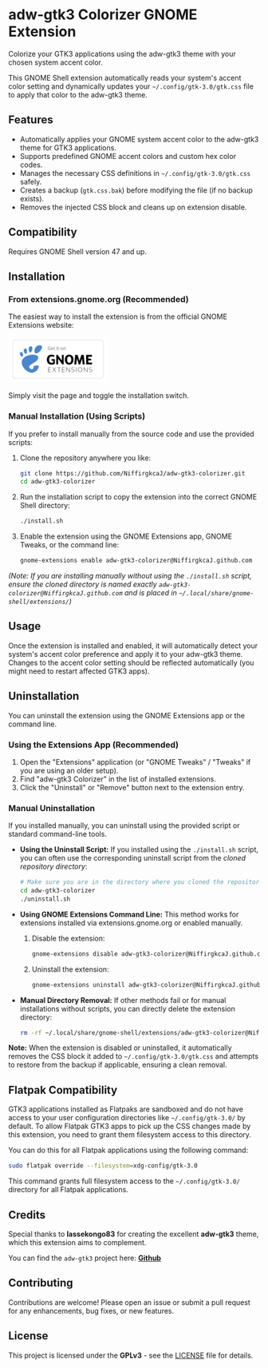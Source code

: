 # adw-gtk3 Colorizer GNOME Extension

Colorize your GTK3 applications using the adw-gtk3 theme with your chosen system accent color.

This GNOME Shell extension automatically reads your system's accent color setting and dynamically updates your `~/.config/gtk-3.0/gtk.css` file to apply that color to the adw-gtk3 theme.

## Features

* Automatically applies your GNOME system accent color to the adw-gtk3 theme for GTK3 applications.
* Supports predefined GNOME accent colors and custom hex color codes.
* Manages the necessary CSS definitions in `~/.config/gtk-3.0/gtk.css` safely.
* Creates a backup (`gtk.css.bak`) before modifying the file (if no backup exists).
* Removes the injected CSS block and cleans up on extension disable.

## Compatibility

Requires GNOME Shell version 47 and up.

## Installation

### From extensions.gnome.org (Recommended)

The easiest way to install the extension is from the official GNOME Extensions website:

<a href="https://extensions.gnome.org/extension/8084/adw-gtk3-colorizer/">
<img src="https://github.com/andyholmes/gnome-shell-extensions-badge/raw/master/get-it-on-ego.svg" alt="Get it on EGO" width="200" />
</a>

Simply visit the page and toggle the installation switch.

### Manual Installation (Using Scripts)

If you prefer to install manually from the source code and use the provided scripts:

1.  Clone the repository anywhere you like:
    ```bash
    git clone https://github.com/NiffirgkcaJ/adw-gtk3-colorizer.git
    cd adw-gtk3-colorizer
    ```
2.  Run the installation script to copy the extension into the correct GNOME Shell directory:
    ```bash
    ./install.sh
    ```
3.  Enable the extension using the GNOME Extensions app, GNOME Tweaks, or the command line:
    ```bash
    gnome-extensions enable adw-gtk3-colorizer@NiffirgkcaJ.github.com
    ```

*(Note: If you are installing manually without using the `./install.sh` script, ensure the cloned directory is named exactly `adw-gtk3-colorizer@NiffirgkcaJ.github.com` and is placed in `~/.local/share/gnome-shell/extensions/`)*

## Usage

Once the extension is installed and enabled, it will automatically detect your system's accent color preference and apply it to your adw-gtk3 theme. Changes to the accent color setting should be reflected automatically (you might need to restart affected GTK3 apps).

## Uninstallation

You can uninstall the extension using the GNOME Extensions app or the command line.

### Using the Extensions App (Recommended)

1.  Open the "Extensions" application (or "GNOME Tweaks" / "Tweaks" if you are using an older setup).
2.  Find "adw-gtk3 Colorizer" in the list of installed extensions.
3.  Click the "Uninstall" or "Remove" button next to the extension entry.

### Manual Uninstallation

If you installed manually, you can uninstall using the provided script or standard command-line tools.

* **Using the Uninstall Script:**
    If you installed using the `./install.sh` script, you can often use the corresponding uninstall script from the *cloned repository directory*:
    ```bash
    # Make sure you are in the directory where you cloned the repository
    cd adw-gtk3-colorizer
    ./uninstall.sh
    ```

* **Using GNOME Extensions Command Line:**
    This method works for extensions installed via extensions.gnome.org or enabled manually.
    1. Disable the extension:
        ```bash
        gnome-extensions disable adw-gtk3-colorizer@NiffirgkcaJ.github.com
        ```
    2. Uninstall the extension:
        ```bash
        gnome-extensions uninstall adw-gtk3-colorizer@NiffirgkcaJ.github.com
        ```

* **Manual Directory Removal:**
    If other methods fail or for manual installations without scripts, you can directly delete the extension directory:
    ```bash
    rm -rf ~/.local/share/gnome-shell/extensions/adw-gtk3-colorizer@NiffirgkcaJ.github.com
    ```

**Note:** When the extension is disabled or uninstalled, it automatically removes the CSS block it added to `~/.config/gtk-3.0/gtk.css` and attempts to restore from the backup if applicable, ensuring a clean removal.

## Flatpak Compatibility

GTK3 applications installed as Flatpaks are sandboxed and do not have access to your user configuration directories like `~/.config/gtk-3.0/` by default. To allow Flatpak GTK3 apps to pick up the CSS changes made by this extension, you need to grant them filesystem access to this directory.

You can do this for all Flatpak applications using the following command:

```bash
sudo flatpak override --filesystem=xdg-config/gtk-3.0
```
This command grants full filesystem access to the `~/.config/gtk-3.0/` directory for all Flatpak applications.

## Credits

Special thanks to **lassekongo83** for creating the excellent **adw-gtk3** theme, which this extension aims to complement.

You can find the `adw-gtk3` project here: [**Github**](https://github.com/lassekongo83/adw-gtk3)

## Contributing

Contributions are welcome! Please open an issue or submit a pull request for any enhancements, bug fixes, or new features.

## License

This project is licensed under the **GPLv3** - see the [LICENSE](LICENSE) file for details.